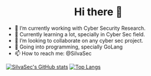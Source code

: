 <div>
  
<h1 align="center"> Hi there 👋 </h1>

</div>

<div>
  
- 🔭 I’m currently working with Cyber Security Research.
- 🌱 Currently learning a lot, specially in Cyber Sec field.
- 👯 I’m looking to collaborate on any cyber sec project.
- 🤔 Going into programming, specially GoLang
- 📫 How to reach me: @SilvaSec
</div>
<div>
  
[![SilvaSec's GitHub stats](https://github-readme-stats.vercel.app/api?username=Silva-Sec&theme=highcontrast&show_icons=true)](https://github.com/anuraghazra/github-readme-stats)
[![Top Langs](https://github-readme-stats.vercel.app/api/top-langs/?username=Silva-Sec&theme=highcontrast&show_icons=true)](https://github.com/anuraghazra/github-readme-stats)
  
</div>

